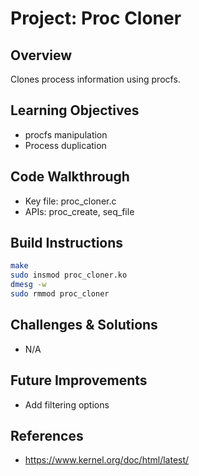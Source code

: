 # Project: Proc Cloner

## Overview
Clones process information using procfs.

## Learning Objectives
- procfs manipulation
- Process duplication

## Code Walkthrough
- Key file: proc_cloner.c
- APIs: proc_create, seq_file

## Build Instructions
```bash
make
sudo insmod proc_cloner.ko
dmesg -w
sudo rmmod proc_cloner
```

## Challenges & Solutions
- N/A

## Future Improvements
- Add filtering options

## References
- https://www.kernel.org/doc/html/latest/
